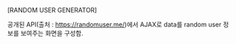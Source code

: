 [RANDOM USER GENERATOR] 

공개된 API(출처 : https://randomuser.me/)에서 AJAX로 data를  random user 정보를 보여주는 화면을 구성함.
